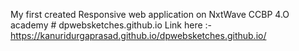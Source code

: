 My first created Responsive web application on NxtWave CCBP 4.O academy # dpwebsketches.github.io
Link here :- https://kanuridurgaprasad.github.io/dpwebsketches.github.io/
